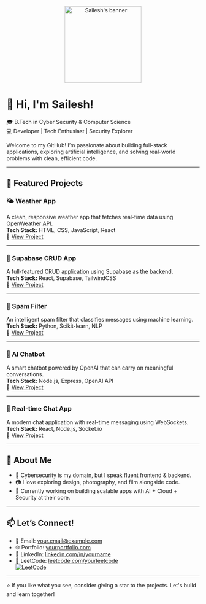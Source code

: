 <p align="center">
  <img src="https://github.com/sailesh-12/sailesh-12/blob/main/profile-pic.png" alt="Sailesh's banner" width="200"/>
</p>

# 👋 Hi, I'm Sailesh!

🎓 B.Tech in Cyber Security & Computer Science  
💻 Developer | Tech Enthusiast | Security Explorer  

Welcome to my GitHub! I’m passionate about building full-stack applications, exploring artificial intelligence, and solving real-world problems with clean, efficient code.

---

## 🚀 Featured Projects

### 🌤️ Weather App  
A clean, responsive weather app that fetches real-time data using OpenWeather API.  
**Tech Stack:** HTML, CSS, JavaScript, React  
🔗 [View Project](https://github.com/sailesh-12/weather-app)

---

### 🧾 Supabase CRUD App  
A full-featured CRUD application using Supabase as the backend.  
**Tech Stack:** React, Supabase, TailwindCSS  
🔗 [View Project](https://github.com/sailesh-12/supabase-project-crud)

---

### 🚫 Spam Filter  
An intelligent spam filter that classifies messages using machine learning.  
**Tech Stack:** Python, Scikit-learn, NLP  
🔗 [View Project](https://github.com/sailesh-12/spam-filter)

---

### 🤖 AI Chatbot  
A smart chatbot powered by OpenAI that can carry on meaningful conversations.  
**Tech Stack:** Node.js, Express, OpenAI API  
🔗 [View Project](https://github.com/sailesh-12/ai-chatbot)

---

### 💬 Real-time Chat App  
A modern chat application with real-time messaging using WebSockets.  
**Tech Stack:** React, Node.js, Socket.io  
🔗 [View Project](https://github.com/sailesh-12/chat-app)

---

## 📌 About Me

- 🔐 Cybersecurity is my domain, but I speak fluent frontend & backend.
- 📷 I love exploring design, photography, and film alongside code.
- 🚀 Currently working on building scalable apps with AI + Cloud + Security at their core.

---

## 📫 Let’s Connect!

- 📧 Email: your.email@example.com  
- 🌐 Portfolio: [yourportfolio.com](https://yourportfolio.com)  
- 💼 LinkedIn: [linkedin.com/in/yourname](https://linkedin.com/in/yourname)  
- 🧠 LeetCode: [leetcode.com/yourleetcode](https://leetcode.com/yourleetcode)  
[![LeetCode](https://img.shields.io/badge/-LeetCode-FFA116?style=flat-square&logo=LeetCode&logoColor=white)](https://leetcode.com/yourleetcode)

---

⭐️ If you like what you see, consider giving a star to the projects. Let's build and learn together!

